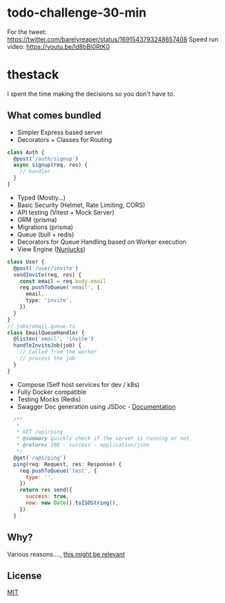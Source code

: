 # todo-challenge-30-min 

For the tweet: https://twitter.com/barelyreaper/status/1691543793248657408
Speed run video: https://youtu.be/ld8bBI0RtK0

# thestack

I spent the time making the decisions so you don't have to.

## What comes bundled

- Simpler Express based server
- Decorators + Classes for Routing

```ts
class Auth {
  @post('/auth/signup')
  async signup(req, res) {
    // handler
  }
}
```

- Typed (Mostly...)
- Basic Security (Helmet, Rate Limiting, CORS)
- API testing (Vitest + Mock Server)
- ORM (prisma)
- Migrations (prisma)
- Queue (bull + redis)
- Decorators for Queue Handling based on Worker execution
- View Engine ([Nunjucks](https://mozilla.github.io/nunjucks/))

```ts
class User {
  @post('/user/invite')
  sendInvite(req, res) {
    const email = req.body.email
    req.pushToQueue('email', {
      email,
      type: 'invite',
    })
  }
}
// jobs/email.queue.ts
class EmailQueueHandler {
  @listen('email', 'invite')
  handleInviteJob(job) {
    // Called from the worker
    // process the job
  }
}
```

- Compose (Self host services for dev / k8s)
- Fully Docker compatible
- Testing Mocks (Redis)
- Swagger Doc generation using JSDoc -
  [Documentation](https://brikev.github.io/express-jsdoc-swagger-docs/#/)

```js
  /**
   *
   * GET /api/ping
   * @summary quickly check if the server is running or not
   * @returns 200 - success - application/json
   */
  @get('/api/ping')
  ping(req: Request, res: Response) {
    req.pushToQueue('test', {
      type: '',
    })
    return res.send({
      success: true,
      now: new Date().toISOString(),
    })
  }
```

## Why?

Various reasons....,
[this might be relevant](https://reaper.is/writing/20230516-ignoring-backend-productivity)

## License

[MIT](/LICENSE)
